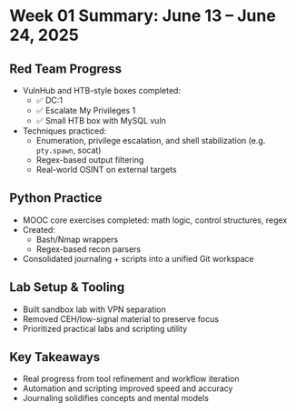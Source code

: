 # Week 01 Summary: June 13 – June 24, 2025

## Red Team Progress
- VulnHub and HTB-style boxes completed:
  - ✅ DC:1
  - ✅ Escalate My Privileges 1
  - ✅ Small HTB box with MySQL vuln
- Techniques practiced:
  - Enumeration, privilege escalation, and shell stabilization (e.g. `pty.spawn`, socat)
  - Regex-based output filtering
  - Real-world OSINT on external targets

## Python Practice
- MOOC core exercises completed: math logic, control structures, regex
- Created:
  - Bash/Nmap wrappers
  - Regex-based recon parsers
- Consolidated journaling + scripts into a unified Git workspace

## Lab Setup & Tooling
- Built sandbox lab with VPN separation
- Removed CEH/low-signal material to preserve focus
- Prioritized practical labs and scripting utility

## Key Takeaways
- Real progress from tool refinement and workflow iteration
- Automation and scripting improved speed and accuracy
- Journaling solidifies concepts and mental models